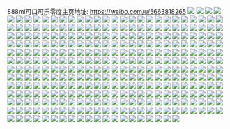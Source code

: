 888ml可口可乐零度主页地址: https://weibo.com/u/5663818265 
![](https://wx4.sinaimg.cn/mw2000/006biNRvly1h96x10bj01j33402c0kjn.jpg) 
![](https://wx4.sinaimg.cn/mw2000/006biNRvly1h8oiqcz22cj31o0280hb4.jpg) 
![](https://wx4.sinaimg.cn/mw2000/006biNRvly1h8oiqdje7jj31o0280qud.jpg) 
![](https://wx4.sinaimg.cn/mw2000/006biNRvly1h8oiqefn7xj30zo1bkwv5.jpg) 
![](https://wx4.sinaimg.cn/mw2000/006biNRvly1h8oiqf0xvyj31cp1sxqti.jpg) 
![](https://wx4.sinaimg.cn/mw2000/006biNRvly1h8oiqc1pgej32ow340kjm.jpg) 
![](https://wx4.sinaimg.cn/mw2000/006biNRvly1h8oiqfmtc0j31fk1wr1kx.jpg) 
![](https://wx4.sinaimg.cn/mw2000/006biNRvly1h8oiqgdz1xj31qw2bub29.jpg) 
![](https://wx4.sinaimg.cn/mw2000/006biNRvly1h8oiqh7he2j31gj35sx6p.jpg) 
![](https://wx4.sinaimg.cn/mw2000/006biNRvly1h8oiqhu0c5j31vg2hykjl.jpg) 
![](https://wx4.sinaimg.cn/mw2000/006biNRvly1h8m8mu5a06j30wi1yc4cl.jpg) 
![](https://wx4.sinaimg.cn/mw2000/006biNRvly1h8k0buwfy8j31i22034pg.jpg) 
![](https://wx4.sinaimg.cn/mw2000/006biNRvly1h8k0brxweyj32c03404qr.jpg) 
![](https://wx4.sinaimg.cn/mw2000/006biNRvly1h85n33cyokj30u014010e.jpg) 
![](https://wx4.sinaimg.cn/mw2000/006biNRvly1h85n33qsmej30u0140ahb.jpg) 
![](https://wx4.sinaimg.cn/mw2000/006biNRvly1h85n347kinj30u0140wmi.jpg) 
![](https://wx4.sinaimg.cn/mw2000/006biNRvly1h85n32w918j30u014045v.jpg) 
![](https://wx4.sinaimg.cn/mw2000/006biNRvly1h7ptx7dasoj31ax0z77lt.jpg) 
![](https://wx4.sinaimg.cn/mw2000/006biNRvly1h78h5qht52j31200tuwu7.jpg) 
![](https://wx4.sinaimg.cn/mw2000/006biNRvly1h72i1k1ns0j30a00a0weh.jpg) 
![](https://wx4.sinaimg.cn/mw2000/006biNRvly1h70cir6twuj30u01sxtar.jpg) 
![](https://wx4.sinaimg.cn/mw2000/006biNRvly1h6tbrjtkzmj32c0340e82.jpg) 
![](https://wx4.sinaimg.cn/mw2000/006biNRvly1h6nyn0ozugj313u0tuk0q.jpg) 
![](https://wx4.sinaimg.cn/mw2000/006biNRvly1h6n8qr45oej30tn1eo14f.jpg) 
![](https://wx4.sinaimg.cn/mw2000/006biNRvly1h6n8qqqhdoj30u01efgnu.jpg) 
![](https://wx4.sinaimg.cn/mw2000/006biNRvly1h6cwmzrycbj32c0340qv7.jpg) 
![](https://wx4.sinaimg.cn/mw2000/006biNRvly1h6cwn5vsdyj32c03404qr.jpg) 
![](https://wx4.sinaimg.cn/mw2000/006biNRvly1h6cwn9hd4kj32c0340e83.jpg) 
![](https://wx4.sinaimg.cn/mw2000/006biNRvly1h6cwncbb50j33402c0b2b.jpg) 
![](https://wx4.sinaimg.cn/mw2000/006biNRvly1h62zayly4yj31o028079f.jpg) 
![](https://wx4.sinaimg.cn/mw2000/006biNRvly1h62zb07jobj31o02807bt.jpg) 
![](https://wx4.sinaimg.cn/mw2000/006biNRvly1h62zax4d2hj31jc21skjl.jpg) 
![](https://wx4.sinaimg.cn/mw2000/006biNRvly1h5r5z52izuj30wi1yctny.jpg) 
![](https://wx4.sinaimg.cn/mw2000/006biNRvly1h5nd39cv02j30tl134th8.jpg) 
![](https://wx4.sinaimg.cn/mw2000/006biNRvly1h5chp1tzwnj30u018htip.jpg) 
![](https://wx4.sinaimg.cn/mw2000/006biNRvly1h4xevqdx6zj31jk223gzi.jpg) 
![](https://wx4.sinaimg.cn/mw2000/006biNRvly1h4u062kl2bj30u01l5gxr.jpg) 
![](https://wx4.sinaimg.cn/mw2000/006biNRvly1h4qk91ppynj32c0340e82.jpg) 
![](https://wx4.sinaimg.cn/mw2000/006biNRvly1h4qk93hzagj32c0340kjn.jpg) 
![](https://wx4.sinaimg.cn/mw2000/006biNRvly1h4qk8xlbowj32c03404qq.jpg) 
![](https://wx4.sinaimg.cn/mw2000/006biNRvly1h4qk955hs0j33402c0u0y.jpg) 
![](https://wx4.sinaimg.cn/mw2000/006biNRvly1h4qk96akxcj33402c0hdt.jpg) 
![](https://wx4.sinaimg.cn/mw2000/006biNRvly1h4qk97j8mvj33402c0u0x.jpg) 
![](https://wx4.sinaimg.cn/mw2000/006biNRvly1h4qk98t1yuj32c0340b2a.jpg) 
![](https://wx4.sinaimg.cn/mw2000/006biNRvly1h46vi6q8ufj30rz0bkjt2.jpg) 
![](https://wx4.sinaimg.cn/mw2000/006biNRvly1h46vi61cq0j314i1bs4e7.jpg) 
![](https://wx4.sinaimg.cn/mw2000/006biNRvly1h46vi8ems8j33402c0nph.jpg) 
![](https://wx4.sinaimg.cn/mw2000/006biNRvly1h427va0iqjj31o0280hdu.jpg) 
![](https://wx4.sinaimg.cn/mw2000/006biNRvly1h427v7dj5lj30zk1bednb.jpg) 
![](https://wx4.sinaimg.cn/mw2000/006biNRvly1h427vca8coj32c0340hdv.jpg) 
![](https://wx4.sinaimg.cn/mw2000/006biNRvly1h427vdyd5ej33402c0e82.jpg) 
![](https://wx4.sinaimg.cn/mw2000/006biNRvly1h3w495jzn9j30zj1be7bc.jpg) 
![](https://wx4.sinaimg.cn/mw2000/006biNRvly1h3w4958ks0j30zi1begt8.jpg) 
![](https://wx4.sinaimg.cn/mw2000/006biNRvly1h3w495s7wbj30zg1badnf.jpg) 
![](https://wx4.sinaimg.cn/mw2000/006biNRvly1h3u4ftltcsj33402c0kjm.jpg) 
![](https://wx4.sinaimg.cn/mw2000/006biNRvly1h3oxw5aybrj33402c0hdu.jpg) 
![](https://wx4.sinaimg.cn/mw2000/006biNRvly1h3lzkw36txj30b40b4aai.jpg) 
![](https://wx4.sinaimg.cn/mw2000/006biNRvly1h3i642f5rij30wi1ycak1.jpg) 
![](https://wx4.sinaimg.cn/mw2000/006biNRvly1h3i641swuwj30wi1yctj4.jpg) 
![](https://wx4.sinaimg.cn/mw2000/006biNRvly1h3dy9l1l9vj30u0140qm8.jpg) 
![](https://wx4.sinaimg.cn/mw2000/006biNRvly1h3dy9ke9b3j30u0142gwr.jpg) 
![](https://wx4.sinaimg.cn/mw2000/006biNRvly1h3dy9ly2hkj31gs1yee81.jpg) 
![](https://wx4.sinaimg.cn/mw2000/006biNRvly1h3chqs6edbj31nk1nk4qp.jpg) 
![](https://wx4.sinaimg.cn/mw2000/006biNRvly1h3chqrbnpjj31os1os7w1.jpg) 
![](https://wx4.sinaimg.cn/mw2000/006biNRvly1h3chquv2pjj32c02c0qv7.jpg) 
![](https://wx4.sinaimg.cn/mw2000/006biNRvly1h38tr8h2y3j30u0140tcc.jpg) 
![](https://wx4.sinaimg.cn/mw2000/006biNRvly1h37yc6k5etj32c0340qv7.jpg) 
![](https://wx4.sinaimg.cn/mw2000/006biNRvly1h36gipbvsej32ml1yy1ky.jpg) 
![](https://wx4.sinaimg.cn/mw2000/006biNRvly1h36giqiqt9j32c0340hdu.jpg) 
![](https://wx4.sinaimg.cn/mw2000/006biNRvly1h36giojx59j30w20kmag2.jpg) 
![](https://wx4.sinaimg.cn/mw2000/006biNRvly1h32v2azgwhj30u0140h0z.jpg) 
![](https://wx4.sinaimg.cn/mw2000/006biNRvly1h32v2bb6rnj30u0140ncz.jpg) 
![](https://wx4.sinaimg.cn/mw2000/006biNRvly1h32v2bq7acj30u0140amg.jpg) 
![](https://wx4.sinaimg.cn/mw2000/006biNRvly1h32v2c2xndj30u0140gye.jpg) 
![](https://wx4.sinaimg.cn/mw2000/006biNRvly1h32v2cy4xpj30u00u011b.jpg) 
![](https://wx4.sinaimg.cn/mw2000/006biNRvly1h2xptwsx17j32c03407wj.jpg) 
![](https://wx4.sinaimg.cn/mw2000/006biNRvly1h2xpu0l3tgj33402c04qs.jpg) 
![](https://wx4.sinaimg.cn/mw2000/006biNRvly1h2xpty57bzj31yv2mhhdt.jpg) 
![](https://wx4.sinaimg.cn/mw2000/006biNRvly1h2xpu4s3edj322w2rv7wh.jpg) 
![](https://wx4.sinaimg.cn/mw2000/006biNRvly1h2xpu2mf2uj32c03401ky.jpg) 
![](https://wx4.sinaimg.cn/mw2000/006biNRvly1h2xpu42789j32c0340b2b.jpg) 
![](https://wx4.sinaimg.cn/mw2000/006biNRvly1h2xpu6pl7bj31sk16wh5h.jpg) 
![](https://wx4.sinaimg.cn/mw2000/006biNRvly1h2xpu7408qj30zg0zgwn5.jpg) 
![](https://wx4.sinaimg.cn/mw2000/006biNRvly1h2xpu5wxitj32c03407wi.jpg) 
![](https://wx4.sinaimg.cn/mw2000/006biNRvly1h2t5iy3iafj31jk223x3v.jpg) 
![](https://wx4.sinaimg.cn/mw2000/006biNRvly1h2i2hixkymj32cl34t7wj.jpg) 
![](https://wx4.sinaimg.cn/mw2000/006biNRvly1h2i2hkqpi8j333z2bz1l0.jpg) 
![](https://wx4.sinaimg.cn/mw2000/006biNRvly1h2i2hoxqoaj33402c0u11.jpg) 
![](https://wx4.sinaimg.cn/mw2000/006biNRvly1h2i2hqwfvij33402c0kjm.jpg) 
![](https://wx4.sinaimg.cn/mw2000/006biNRvly1h2i2hh77fvj32c03401ky.jpg) 
![](https://wx4.sinaimg.cn/mw2000/006biNRvly1h2f6gd7vrlj30ty13yk5t.jpg) 
![](https://wx4.sinaimg.cn/mw2000/006biNRvly1h2f6ghx2gcj30wi1ycqv5.jpg) 
![](https://wx4.sinaimg.cn/mw2000/006biNRvly1h1z3usyb93j32c0340hdu.jpg) 
![](https://wx4.sinaimg.cn/mw2000/006biNRvly1h1vc6c90w1j30zk24xq62.jpg) 
![](https://wx4.sinaimg.cn/mw2000/006biNRvly1h1uduhvuvaj32c0340u10.jpg) 
![](https://wx4.sinaimg.cn/mw2000/006biNRvly1h1uduk9zuuj31jh21z4qr.jpg) 
![](https://wx4.sinaimg.cn/mw2000/006biNRvly1h1uduls0idj325d2v5npf.jpg) 
![](https://wx4.sinaimg.cn/mw2000/006biNRvly1h1udumz8szj30sg0lbdsw.jpg) 
![](https://wx4.sinaimg.cn/mw2000/006biNRvly1h1udupkywzj30sg0lcn8q.jpg) 
![](https://wx4.sinaimg.cn/mw2000/006biNRvly1h1udupvwigj30sg0lc7gu.jpg) 
![](https://wx4.sinaimg.cn/mw2000/006biNRvly1h1uduftgrtj31sx1sxnpd.jpg) 
![](https://wx4.sinaimg.cn/mw2000/006biNRvly1h1uduompj5j3215215hdu.jpg) 
![](https://wx4.sinaimg.cn/mw2000/006biNRvly1h1nee6tnlij30zo1bk4cm.jpg) 
![](https://wx4.sinaimg.cn/mw2000/006biNRvly1h1nee5zqytj30zo1bk4bq.jpg) 
![](https://wx4.sinaimg.cn/mw2000/006biNRvly1h1lpll2qdbj33402c0u0y.jpg) 
![](https://wx4.sinaimg.cn/mw2000/006biNRvly1h1fx01nmorj30wi1esn25.jpg) 
![](https://wx4.sinaimg.cn/mw2000/006biNRvly1h17c1xtrcyj30u00u0wjf.jpg) 
![](https://wx4.sinaimg.cn/mw2000/006biNRvly1h17c1y3qp4j30u00u0dp6.jpg) 
![](https://wx4.sinaimg.cn/mw2000/006biNRvly1h17c1ye1c8j30u10u0qck.jpg) 
![](https://wx4.sinaimg.cn/mw2000/006biNRvly1h17c1yngcyj31400u0drl.jpg) 
![](https://wx4.sinaimg.cn/mw2000/006biNRvly1h17c1xmffwj30u0140k1g.jpg) 
![](https://wx4.sinaimg.cn/mw2000/006biNRvly1h17c1yv8xdj30t30t37ec.jpg) 
![](https://wx4.sinaimg.cn/mw2000/006biNRvly1h17c1z2g6vj30u00u0q9x.jpg) 
![](https://wx4.sinaimg.cn/mw2000/006biNRvly1h0xwgibe6nj323y2ta7wl.jpg) 
![](https://wx4.sinaimg.cn/mw2000/006biNRvly1h0xwgl2e5wj333w2byqv6.jpg) 
![](https://wx4.sinaimg.cn/mw2000/006biNRvly1h0xwgmrihzj32c033y4qr.jpg) 
![](https://wx4.sinaimg.cn/mw2000/006biNRvly1h0xwgnlbdkj30zo254u0x.jpg) 
![](https://wx4.sinaimg.cn/mw2000/006biNRvly1h0tzy7mhzfj30wi1yc186.jpg) 
![](https://wx4.sinaimg.cn/mw2000/006biNRvly1h0tzy77wscj30wi1ycqih.jpg) 
![](https://wx4.sinaimg.cn/mw2000/006biNRvly1h0efroopfjj324x0zkn3h.jpg) 
![](https://wx4.sinaimg.cn/mw2000/006biNRvly1h0efrv5aspj30u01da4co.jpg) 
![](https://wx4.sinaimg.cn/mw2000/006biNRvly1h0efs3msotj30ta1f5du3.jpg) 
![](https://wx4.sinaimg.cn/mw2000/006biNRvly1h0efsbx315j30wi1yc4p4.jpg) 
![](https://wx4.sinaimg.cn/mw2000/006biNRvly1h0brcups4ij30jl0ja42c.jpg) 
![](https://wx4.sinaimg.cn/mw2000/006biNRvly1h0aw4ffuwrj30wi0xfdmh.jpg) 
![](https://wx4.sinaimg.cn/mw2000/006biNRvly1h0aw4g69sij30wi111jyv.jpg) 
![](https://wx4.sinaimg.cn/mw2000/006biNRvly1h0aw4gobdlj30wi169ajb.jpg) 
![](https://wx4.sinaimg.cn/mw2000/006biNRvly1h0aw4hdb6lj30wi172k06.jpg) 
![](https://wx4.sinaimg.cn/mw2000/006biNRvly1h0aw4iear8j30wi0tcn2x.jpg) 
![](https://wx4.sinaimg.cn/mw2000/006biNRvly1h0aw4ecmx7j30wi16x432.jpg) 
![](https://wx4.sinaimg.cn/mw2000/006biNRvly1h09q267mu0j30wi1qutl0.jpg) 
![](https://wx4.sinaimg.cn/mw2000/006biNRvly1h09q270pftj30wi1qjamr.jpg) 
![](https://wx4.sinaimg.cn/mw2000/006biNRvly1h09q28bwc8j30wi1rbtle.jpg) 
![](https://wx4.sinaimg.cn/mw2000/006biNRvly1h09q29bnrkj30wi1qugxy.jpg) 
![](https://wx4.sinaimg.cn/mw2000/006biNRvly1h09q2ainwjj30wi1r3k4i.jpg) 
![](https://wx4.sinaimg.cn/mw2000/006biNRvly1h09q2djimgj32c0340x6q.jpg) 
![](https://wx4.sinaimg.cn/mw2000/006biNRvly1h07f1z0wxmj30wi0of0xu.jpg) 
![](https://wx4.sinaimg.cn/mw2000/006biNRvly1h05n0sbcc0j30zo1bk7fq.jpg) 
![](https://wx4.sinaimg.cn/mw2000/006biNRvly1h05n12w492j30zo1bkn8i.jpg) 
![](https://wx4.sinaimg.cn/mw2000/006biNRvly1gzx3rnenvfj30u01mwds6.jpg) 
![](https://wx4.sinaimg.cn/mw2000/006biNRvly1gzx3ri1svmj30u01kcgxo.jpg) 
![](https://wx4.sinaimg.cn/mw2000/006biNRvly1gzt9cd2tvxj30tq1c7qga.jpg) 
![](https://wx4.sinaimg.cn/mw2000/006biNRvly1gzmnbnqyqaj30zg0zggo6.jpg) 
![](https://wx4.sinaimg.cn/mw2000/006biNRvly1gzlgibsnh5j30ux0px42v.jpg) 
![](https://wx4.sinaimg.cn/mw2000/006biNRvly1gzg7ccrvudj30u00u010v.jpg) 
![](https://wx4.sinaimg.cn/mw2000/006biNRvly1gzfiv01e4zj30u01sxdsv.jpg) 
![](https://wx4.sinaimg.cn/mw2000/006biNRvly1gzfiv0vjqcj313u0tu4cr.jpg) 
![](https://wx4.sinaimg.cn/mw2000/006biNRvly1gzfiv3ccvnj30wi1yckjl.jpg) 
![](https://wx4.sinaimg.cn/mw2000/006biNRvly1gzfiv72mocj30wi1yckjl.jpg) 
![](https://wx4.sinaimg.cn/mw2000/006biNRvly1gzfiv8jgo2j30wi1ychdt.jpg) 
![](https://wx4.sinaimg.cn/mw2000/006biNRvly1gzfiv94n34j30u01sxgr7.jpg) 
![](https://wx4.sinaimg.cn/mw2000/006biNRvly1gz7i184b6rj30wi1ychdt.jpg) 
![](https://wx4.sinaimg.cn/mw2000/006biNRvly1gz2omig93rj32c0340e83.jpg) 
![](https://wx4.sinaimg.cn/mw2000/006biNRvly1gz2oqw7a76j32ju1wve83.jpg) 
![](https://wx4.sinaimg.cn/mw2000/006biNRvly1gz2or21rtbj32c0340kjo.jpg) 
![](https://wx4.sinaimg.cn/mw2000/006biNRvly1gz2orhusaqj3340340e84.jpg) 
![](https://wx4.sinaimg.cn/mw2000/006biNRvly1gz2omur8j0j326q2wz1kz.jpg) 
![](https://wx4.sinaimg.cn/mw2000/006biNRvly1gz2orwvdd9j33402c0kjp.jpg) 
![](https://wx4.sinaimg.cn/mw2000/006biNRvly1gz2om9ozqkj326k2wrkjn.jpg) 
![](https://wx4.sinaimg.cn/mw2000/006biNRvly1gykap7nrv1j32c0340kjm.jpg) 
![](https://wx4.sinaimg.cn/mw2000/006biNRvly1gyd4jvsv2rj30tv1eynb5.jpg) 
![](https://wx4.sinaimg.cn/mw2000/006biNRvly1gyd4jlyxlmj30u01fvanq.jpg) 
![](https://wx4.sinaimg.cn/mw2000/006biNRvly1gy8xje30fyj33402c0e82.jpg) 
![](https://wx4.sinaimg.cn/mw2000/006biNRvly1gy7q32k6h8j32c0340kjm.jpg) 
![](https://wx4.sinaimg.cn/mw2000/006biNRvly1gy0wh1bd7hj30l90la0we.jpg) 
![](https://wx4.sinaimg.cn/mw2000/006biNRvly1gy0wiv1l4qj30rh0lzgw2.jpg) 
![](https://wx4.sinaimg.cn/mw2000/006biNRvly1gxydi1l4gvj32c03407wj.jpg) 
![](https://wx4.sinaimg.cn/mw2000/006biNRvly1gxydi2hxxnj32c0340npe.jpg) 
![](https://wx4.sinaimg.cn/mw2000/006biNRvly1gxydi3sthvj31qv2bt7wj.jpg) 
![](https://wx4.sinaimg.cn/mw2000/006biNRvly1gxsqhsg6dyj32c033zb2b.jpg) 
![](https://wx4.sinaimg.cn/mw2000/006biNRvly1gxps5t9me7j30hy0dy435.jpg) 
![](https://wx4.sinaimg.cn/mw2000/006biNRvly1gxkp1wbhjzj30kr0el3zw.jpg) 
![](https://wx4.sinaimg.cn/mw2000/006biNRvly1gxkbluff0gj30u015c47e.jpg) 
![](https://wx4.sinaimg.cn/mw2000/006biNRvly1gxixjpvghyj30wi1yc7j8.jpg) 
![](https://wx4.sinaimg.cn/mw2000/006biNRvly1gxhp3nngv7j30nw0yw0ws.jpg) 
![](https://wx4.sinaimg.cn/mw2000/006biNRvly1gxhp3ms2lpj30wi1ycb29.jpg) 
![](https://wx4.sinaimg.cn/mw2000/006biNRvly1gxe8oyfr64j33402c0hdv.jpg) 
![](https://wx4.sinaimg.cn/mw2000/006biNRvly1gxckxu5imjj31o0280hdu.jpg) 
![](https://wx4.sinaimg.cn/mw2000/006biNRvly1gxckxve52vj32c03401l0.jpg) 
![](https://wx4.sinaimg.cn/mw2000/006biNRvgy1gx92gk2jd9j30u01sygz0.jpg) 
![](https://wx4.sinaimg.cn/mw2000/006biNRvgy1gx92ghqnpzj30u01sydth.jpg) 
![](https://wx4.sinaimg.cn/mw2000/006biNRvgy1gx92gm7rxgj30u01sytm4.jpg) 
![](https://wx4.sinaimg.cn/mw2000/006biNRvgy1gx541y919hj30qt0yjk1k.jpg) 
![](https://wx4.sinaimg.cn/mw2000/006biNRvly1gww653ocr8j33402c0e83.jpg) 
![](https://wx4.sinaimg.cn/mw2000/006biNRvly1gwvpklgioij33402c0b29.jpg) 
![](https://wx4.sinaimg.cn/mw2000/006biNRvly1gwoxiqjhsrj33402c0e83.jpg) 
![](https://wx4.sinaimg.cn/mw2000/006biNRvly1gwnxnuoz9mj33402c0e83.jpg) 
![](https://wx4.sinaimg.cn/mw2000/006biNRvly1gwnr5pkcnzj30i70gnq58.jpg) 
![](https://wx4.sinaimg.cn/mw2000/006biNRvly1gwm0h48u0pj31vo0v9kjl.jpg) 
![](https://wx4.sinaimg.cn/mw2000/006biNRvly1gwizgzwivmj33402c07wk.jpg) 
![](https://wx4.sinaimg.cn/mw2000/006biNRvly1gwi330kz4cj33402c0npe.jpg) 
![](https://wx4.sinaimg.cn/mw2000/006biNRvly1gwi331g1t6j30mm0ectd2.jpg) 
![](https://wx4.sinaimg.cn/mw2000/006biNRvly1gwgz7pvf1pj30u00ah758.jpg) 
![](https://wx4.sinaimg.cn/mw2000/006biNRvly1gwa83acgh3j33402c0u0y.jpg) 
![](https://wx4.sinaimg.cn/mw2000/006biNRvly1gw92jdh3pqj33402c0x6p.jpg) 
![](https://wx4.sinaimg.cn/mw2000/006biNRvly1gw6zyvejeij30v91vodpe.jpg) 
![](https://wx4.sinaimg.cn/mw2000/006biNRvly1gw5xc9khlcj31vo0v9kjl.jpg) 
![](https://wx4.sinaimg.cn/mw2000/006biNRvly1gw4gzgk3gej30j60j60tf.jpg) 
![](https://wx4.sinaimg.cn/mw2000/006biNRvly1gw3cx9rc64j31vo0v9e4i.jpg) 
![](https://wx4.sinaimg.cn/mw2000/006biNRvly1gw3cx8in6oj31vo0v9qna.jpg) 
![](https://wx4.sinaimg.cn/mw2000/006biNRvly1gw143y858ej30j60j60tf.jpg) 
![](https://wx4.sinaimg.cn/mw2000/006biNRvly1gvzvfqbj0cj33402c0u0x.jpg) 
![](https://wx4.sinaimg.cn/mw2000/006biNRvly1gvweiexvv6j33402c0qv6.jpg) 
![](https://wx4.sinaimg.cn/mw2000/006biNRvly1gvv7crb8rkj30wi1ycdjh.jpg) 
![](https://wx4.sinaimg.cn/mw2000/006biNRvly1gvoatw50k4j60oq0oqdms02.jpg) 
![](https://wx4.sinaimg.cn/mw2000/006biNRvly1gvnfilqw2lj61vo0v94qp02.jpg) 
![](https://wx4.sinaimg.cn/mw2000/006biNRvly1gvnfiqhdghj61vo0v94qp02.jpg) 
![](https://wx4.sinaimg.cn/mw2000/006biNRvly1gvnfiux5qoj61vo0v94qp02.jpg) 
![](https://wx4.sinaimg.cn/mw2000/006biNRvly1gvkogyq8raj63402c0b2a02.jpg) 
![](https://wx4.sinaimg.cn/mw2000/006biNRvly1gvkoh0lrn8j60v90ubn9q02.jpg) 
![](https://wx4.sinaimg.cn/mw2000/006biNRvly1gvheqvc2s8j62c0340qv702.jpg) 
![](https://wx4.sinaimg.cn/mw2000/006biNRvly1gvgb62aqw1j62c0340u0y02.jpg) 
![](https://wx4.sinaimg.cn/mw2000/006biNRvly1gvf7nf6zlkj63402c01ky02.jpg) 
![](https://wx4.sinaimg.cn/mw2000/006biNRvly1gvf7ngyxu2j33402c0e82.jpg) 
![](https://wx4.sinaimg.cn/mw2000/006biNRvly1gve3e8sdd2j63402c01kz02.jpg) 
![](https://wx4.sinaimg.cn/mw2000/006biNRvly1gve3eazjapj63402c0kjn02.jpg) 
![](https://wx4.sinaimg.cn/mw2000/006biNRvly1gve3ed0cobj33402c0b29.jpg) 
![](https://wx4.sinaimg.cn/mw2000/006biNRvly1gve3eds58qj30v91vowqa.jpg) 
![](https://wx4.sinaimg.cn/mw2000/006biNRvly1gve3ee683ej60v91voalq02.jpg) 
![](https://wx4.sinaimg.cn/mw2000/006biNRvly1gvdwrlnt2bj63402c0b2a02.jpg) 
![](https://wx4.sinaimg.cn/mw2000/006biNRvly1gv10r66wsxj63402c01kz02.jpg) 
![](https://wx4.sinaimg.cn/mw2000/006biNRvly1gv10rafzgnj63402c0qv902.jpg) 
![](https://wx4.sinaimg.cn/mw2000/006biNRvly1gv10rdmxemj63402c0hdu02.jpg) 
![](https://wx4.sinaimg.cn/mw2000/006biNRvly1gv10rvwx5gj63402c0b2a02.jpg) 
![](https://wx4.sinaimg.cn/mw2000/006biNRvly1gv10s1nzzvj63402c0x6s02.jpg) 
![](https://wx4.sinaimg.cn/mw2000/006biNRvly1gv10s7jmqdj63402c0npf02.jpg) 
![](https://wx4.sinaimg.cn/mw2000/006biNRvly1gv10sefr9bj63402c0x6t02.jpg) 
![](https://wx4.sinaimg.cn/mw2000/006biNRvly1gv10sjepy3j63402c0hdu02.jpg) 
![](https://wx4.sinaimg.cn/mw2000/006biNRvly1gv10r363l4j63402c0e8302.jpg) 
![](https://wx4.sinaimg.cn/mw2000/006biNRvly1guxuo197qdj62c0340npd02.jpg) 
![](https://wx4.sinaimg.cn/mw2000/006biNRvgy1guvij9q8nzj6064064glm02.jpg) 
![](https://wx4.sinaimg.cn/mw2000/006biNRvly1guubxks1ekj60u00scgse02.jpg) 
![](https://wx4.sinaimg.cn/mw2000/006biNRvly1guir514y3ij63402c0hdu02.jpg) 
![](https://wx4.sinaimg.cn/mw2000/006biNRvly1gufb1preelj63402c0b2a02.jpg) 
![](https://wx4.sinaimg.cn/mw2000/006biNRvly1gubtn0vdxbj62c03404qq02.jpg) 
![](https://wx4.sinaimg.cn/mw2000/006biNRvly1guaqres5xfj60yi22okbu02.jpg) 
![](https://wx4.sinaimg.cn/mw2000/006biNRvly1gu08whzpqij305k052jr7.jpg) 
![](https://wx4.sinaimg.cn/mw2000/006biNRvly1gtz9lc5cvoj30zk0jyjuz.jpg) 
![](https://wx4.sinaimg.cn/mw2000/006biNRvly1gtx9pafeyfj33402c0u0y.jpg) 
![](https://wx4.sinaimg.cn/mw2000/006biNRvly1gtujf7has1j33402c0qv6.jpg) 
![](https://wx4.sinaimg.cn/mw2000/006biNRvly1gtt0scdqk7j30tz0tz78x.jpg) 
![](https://wx4.sinaimg.cn/mw2000/006biNRvly1gtsqeqw7tdj32c03407wj.jpg) 
![](https://wx4.sinaimg.cn/mw2000/006biNRvly1gts362j691j30yi22o7wh.jpg) 
![](https://wx4.sinaimg.cn/mw2000/006biNRvly1gtr0h40hkdj30yi22owrp.jpg) 
![](https://wx4.sinaimg.cn/mw2000/006biNRvly1gtqk6mjrf8j32c03407wi.jpg) 
![](https://wx4.sinaimg.cn/mw2000/006biNRvly1gtpx0khavlj33402c0qv6.jpg) 
![](https://wx4.sinaimg.cn/mw2000/006biNRvly1gtlawgquvvg3034034gli.jpg) 
![](https://wx4.sinaimg.cn/mw2000/006biNRvly1gtjp30f03fj30oj0acwfc.jpg) 
![](https://wx4.sinaimg.cn/mw2000/006biNRvly1gtjlqb64z8j32c0340qv5.jpg) 
![](https://wx4.sinaimg.cn/mw2000/006biNRvly1gthkfja25oj30u01n2n46.jpg) 
![](https://wx4.sinaimg.cn/mw2000/006biNRvly1gtfdn5va29j30u0140tjj.jpg) 
![](https://wx4.sinaimg.cn/mw2000/006biNRvly1gtd7nu8nvij32c03401ky.jpg) 
![](https://wx4.sinaimg.cn/mw2000/006biNRvly1gtapxv3tkdj30j60gq40o.jpg) 
![](https://wx4.sinaimg.cn/mw2000/006biNRvly1gt70wzbk3vj32c0340hdv.jpg) 
![](https://wx4.sinaimg.cn/mw2000/006biNRvly1gt61lnj22ij33402c04qq.jpg) 
![](https://wx4.sinaimg.cn/mw2000/006biNRvly1gt3nzv0354j32c0340x6r.jpg) 
![](https://wx4.sinaimg.cn/mw2000/006biNRvly1gt1o85gfurj322o0yinml.jpg) 
![](https://wx4.sinaimg.cn/mw2000/006biNRvly1gt1o872n34j322o0yinm2.jpg) 
![](https://wx4.sinaimg.cn/mw2000/006biNRvly1gt1e2dv418j33402c0npe.jpg) 
![](https://wx4.sinaimg.cn/mw2000/006biNRvly1gt0djeo2iej30qo0x9tby.jpg) 
![](https://wx4.sinaimg.cn/mw2000/006biNRvly1gt034bqdexj30r00kv14a.jpg) 
![](https://wx4.sinaimg.cn/mw2000/006biNRvly1gt034dpai5j30qr0kz155.jpg) 
![](https://wx4.sinaimg.cn/mw2000/006biNRvly1gsxyy2c842j33402c0qv5.jpg) 
![](https://wx4.sinaimg.cn/mw2000/006biNRvly1gsxyxsl1ujj33402c0b2a.jpg) 
![](https://wx4.sinaimg.cn/mw2000/006biNRvly1gswvcifr1nj30yi22o4qp.jpg) 
![](https://wx4.sinaimg.cn/mw2000/006biNRvly1gswrvhbjs5j32c0340b2a.jpg) 
![](https://wx4.sinaimg.cn/mw2000/006biNRvly1gswm39k8gyj32c0340qv6.jpg) 
![](https://wx4.sinaimg.cn/mw2000/006biNRvly1gst6wwp9hpj33402c0qv6.jpg) 
![](https://wx4.sinaimg.cn/mw2000/006biNRvly1gst6wzm1zhj33402c0x6r.jpg) 
![](https://wx4.sinaimg.cn/mw2000/006biNRvly1gsqorw91xxj30tx1jdgt8.jpg) 
![](https://wx4.sinaimg.cn/mw2000/006biNRvly1gsqos21opmj32c0340b2a.jpg) 
![](https://wx4.sinaimg.cn/mw2000/006biNRvly1gspylfoguaj30mi0midls.jpg) 
![](https://wx4.sinaimg.cn/mw2000/006biNRvly1gspt8qbojnj33402c0b2d.jpg) 
![](https://wx4.sinaimg.cn/mw2000/006biNRvly1gsmbef2vimj30k90m8758.jpg) 
![](https://wx4.sinaimg.cn/mw2000/006biNRvly1gsj1c44llyj33402c07wi.jpg) 
![](https://wx4.sinaimg.cn/mw2000/006biNRvly1gshzisk5u8j30tz0tzdjq.jpg) 
![](https://wx4.sinaimg.cn/mw2000/006biNRvly1gshm6864qjj33402c07wi.jpg) 
![](https://wx4.sinaimg.cn/mw2000/006biNRvly1gsfpu7k333j30yi22o4qp.jpg) 
![](https://wx4.sinaimg.cn/mw2000/006biNRvly1gsfkfe3ac1j32c0340b2a.jpg) 
![](https://wx4.sinaimg.cn/mw2000/006biNRvly1gselgqv11fj30u01sxqhh.jpg) 
![](https://wx4.sinaimg.cn/mw2000/006biNRvly1gsdacrnpy8j30tz0tzag0.jpg) 
![](https://wx4.sinaimg.cn/mw2000/006biNRvly1gs8kwo5b62j30yi22ox6u.jpg) 
![](https://wx4.sinaimg.cn/mw2000/006biNRvly1gs6aapw5xjj326t22rno9.jpg) 
![](https://wx4.sinaimg.cn/mw2000/006biNRvly1gs4wfer6kpj33402c07wh.jpg) 
![](https://wx4.sinaimg.cn/mw2000/006biNRvly1gs4wfd57v0j32c0340qtf.jpg) 
![](https://wx4.sinaimg.cn/mw2000/006biNRvly1gs3vziwbuqj32c0340b29.jpg) 
![](https://wx4.sinaimg.cn/mw2000/006biNRvly1gs0n34kxwmj30yi22ox6s.jpg) 
![](https://wx4.sinaimg.cn/mw2000/006biNRvly1grx7d5mgfwj33402c04qp.jpg) 
![](https://wx4.sinaimg.cn/mw2000/006biNRvly1grtin25ps3j30ck0d3t9b.jpg) 
![](https://wx4.sinaimg.cn/mw2000/006biNRvly1grrbbtm8x7j30yi0y7tbv.jpg) 
![](https://wx4.sinaimg.cn/mw2000/006biNRvly1grloqnvw96j30u01sxn1d.jpg) 
![](https://wx4.sinaimg.cn/mw2000/006biNRvly1grjsnqpzkcj30j60iigma.jpg) 
![](https://wx4.sinaimg.cn/mw2000/006biNRvly1gripnbf98wj30u01sz77p.jpg) 
![](https://wx4.sinaimg.cn/mw2000/006biNRvly1grh0a8uwizj30yi22o1kx.jpg) 
![](https://wx4.sinaimg.cn/mw2000/006biNRvly1grfsl4t2vvj32c03401ky.jpg) 
![](https://wx4.sinaimg.cn/mw2000/006biNRvly1grc5bnfu7wj33402c07wi.jpg) 
![](https://wx4.sinaimg.cn/mw2000/006biNRvly1gr320ww4qnj30u80xgjtm.jpg) 
![](https://wx4.sinaimg.cn/mw2000/006biNRvly1gqxcvq1y5oj33402c04qp.jpg) 
![](https://wx4.sinaimg.cn/mw2000/006biNRvly1gqxcvnnx2ej33402c04qp.jpg) 
![](https://wx4.sinaimg.cn/mw2000/006biNRvly1gqw4mj7tujj31400u0jz8.jpg) 
![](https://wx4.sinaimg.cn/mw2000/006biNRvly1gqtbwh1lsfj32c03401ky.jpg) 
![](https://wx4.sinaimg.cn/mw2000/006biNRvly1gqt9y7hovpj32c0340u0x.jpg) 
![](https://wx4.sinaimg.cn/mw2000/006biNRvly1gqr0uxhdqdj32c0340b1y.jpg) 
![](https://wx4.sinaimg.cn/mw2000/006biNRvly1gqp7b9j81nj30x50t2dip.jpg) 
![](https://wx4.sinaimg.cn/mw2000/006biNRvly1gqp7b9succj30wq0t1goe.jpg) 
![](https://wx4.sinaimg.cn/mw2000/006biNRvly1gqjzde6l6cj33402c01ky.jpg) 
![](https://wx4.sinaimg.cn/mw2000/006biNRvly1gqje4s771zj30yi22o1kx.jpg) 
![](https://wx4.sinaimg.cn/mw2000/006biNRvly1gqje4uv3voj33402c0u0x.jpg) 
![](https://wx4.sinaimg.cn/mw2000/006biNRvly1gqhypnb6eaj33402c01l0.jpg) 
![](https://wx4.sinaimg.cn/mw2000/006biNRvly1gqgvncyipdj32c0340hdu.jpg) 
![](https://wx4.sinaimg.cn/mw2000/006biNRvly1gqfw1kwn2sj33402c0kjl.jpg) 
![](https://wx4.sinaimg.cn/mw2000/006biNRvly1gqfi8b6wy0j30gt0dqjrr.jpg) 
![](https://wx4.sinaimg.cn/mw2000/006biNRvly1gqeg7ua56lj30u0140dsc.jpg) 
![](https://wx4.sinaimg.cn/mw2000/006biNRvly1gqdn0xdywjj30ku11n42m.jpg) 
![](https://wx4.sinaimg.cn/mw2000/006biNRvly1gqd04nbjszj32c0340nil.jpg) 
![](https://wx4.sinaimg.cn/mw2000/006biNRvly1gqd04l2umvj33402c0u0x.jpg) 
![](https://wx4.sinaimg.cn/mw2000/006biNRvly1gqc84myqapj32s6230qv6.jpg) 
![](https://wx4.sinaimg.cn/mw2000/006biNRvly1gqawaiyc3yj30u00miqli.jpg) 
![](https://wx4.sinaimg.cn/mw2000/006biNRvly1gqawahkjcqj32c0340kjl.jpg) 
![](https://wx4.sinaimg.cn/mw2000/006biNRvly1gqar8dgxiyj30yi22onpd.jpg) 
![](https://wx4.sinaimg.cn/mw2000/006biNRvly1gq9qo0tr38j30yi22ob29.jpg) 
![](https://wx4.sinaimg.cn/mw2000/006biNRvly1gpzljrb46qj32c0340hdt.jpg) 
![](https://wx4.sinaimg.cn/mw2000/006biNRvly1gpzla3uuimj32c0340hdt.jpg) 
![](https://wx4.sinaimg.cn/mw2000/006biNRvly1gpw9blnsj7j32c0340b29.jpg) 
